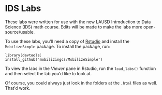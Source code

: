 # IDS Labs

These labs were written for use with the new LAUSD Introduction to Data Science (IDS) math course. Edits will be made to make the labs more open-source/usable.

To use these labs, you'll need a copy of [Rstudio](www.rstudio.com) and install the `MobilizeSimple` package. To install the package, run:

```
library(devtools)
install_github('mobilizingcs/MobilizeSimple')
```

To view the labs in the *Viewer* pane in Rstudio, run the `load_labs()` function and then select the lab you'd like to look at.

Of course, you could always just look in the folders at the `.html` files as well. That'd work.
